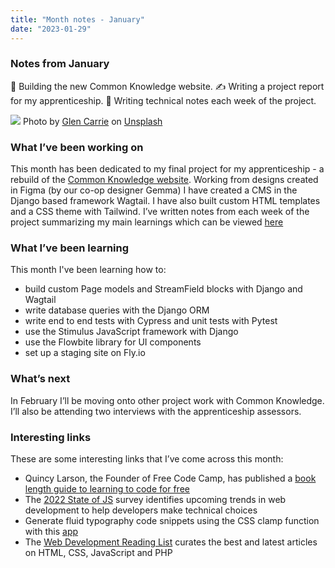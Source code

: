```yaml
---
title: "Month notes - January"
date: "2023-01-29"
---
```


### Notes from January

🚧 Building the new Common Knowledge website. ✍️ Writing a project report for my apprenticeship. 📝 Writing technical notes each week of the project.

![](https://images.unsplash.com/photo-1577863231392-b5de256c3310?ixlib=rb-4.0.3&ixid=MnwxMjA3fDB8MHxwaG90by1wYWdlfHx8fGVufDB8fHx8&auto=format&fit=crop&w=1770&q=80)
Photo by <a href="https://unsplash.com/@glencarrie?utm_source=unsplash&utm_medium=referral&utm_content=creditCopyText">Glen Carrie</a> on <a href="https://unsplash.com/photos/TGeFx4x4NHU?utm_source=unsplash&utm_medium=referral&utm_content=creditCopyText">Unsplash</a>

### What I’ve been working on

This month has been dedicated to my final project for my apprenticeship - a rebuild of the [Common Knowledge website](https://alpha.commonknowledge.coop/). Working from designs created in Figma (by our co-op designer Gemma) I have created a CMS in the Django based framework Wagtail. I have also built custom HTML templates and a CSS theme with Tailwind. I’ve written notes from each week of the project summarizing my main learnings which can be viewed [here](https://alpha.commonknowledge.coop/writing/)

### What I’ve been learning

This month I've been learning how to:

- build custom Page models and StreamField blocks with Django and Wagtail
- write database queries with the Django ORM
- write end to end tests with Cypress and unit tests with Pytest
- use the Stimulus JavaScript framework with Django
- use the Flowbite library for UI components
- set up a staging site on Fly.io

### What’s next

In February I’ll be moving onto other project work with Common Knowledge. I’ll also be attending two interviews with the apprenticeship assessors.

### Interesting links

These are some interesting links that I’ve come across this month:

- Quincy Larson, the Founder of Free Code Camp, has published a [book length guide to learning to code for free](https://www.freecodecamp.org/news/learn-to-code-book/)
- The [2022 State of JS](https://2022.stateofjs.com/en-US/) survey identifies upcoming trends in web development to help developers make technical choices
- Generate fluid typography code snippets using the CSS clamp function with this [app](https://modern-fluid-typography.vercel.app/)
- The [Web Development Reading List](https://wdrl.info/) curates the best and latest articles on HTML, CSS, JavaScript and PHP
